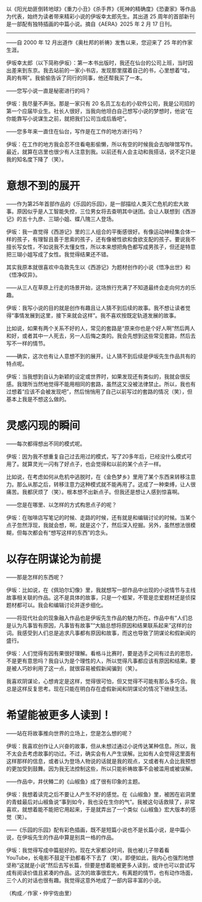 
以《阳光劫匪倒转地球》《重力小丑》《杀手界》《死神的精确度》《恐妻家》等作品为代表，始终为读者带来精彩小说的伊坂幸太郎先生。其出道 25 周年的首部新刊是一部配有独特插画的中篇小说。摘自《AERA》2025 年 2 月 17 日刊。

---

——自 2000 年 12 月出道作《奥杜邦的祈祷》发售以来，您迎来了 25 年的作家生涯。

伊坂幸太郎（以下简称伊坂）：第一本书出版时，我还在仙台的公司上班，当时因出差来到东京。我去站前的一家小书店，发现那里摆着自己的书，心里想着“哇，真的有啊”。我偷偷告诉了同行的同事，他还帮我买了一本。

——您写小说一直是秘密进行的吗？

伊坂：我尽量不声张。那是一家只有 20 名员工左右的小软件公司，我是公司招的第一个应届毕业生。社长人很好，当我向他坦白自己想写小说的梦想时，他说“在你能靠写小说谋生之前，就把我们公司当成后盾吧”。

——您多年来一直住在仙台，写作是在工作的地方进行吗？

伊坂：在工作的地方我会忍不住看电影偷懒，所以有空的时候我会去咖啡馆写作。最近，就算在店里也很少有人注意到我。以前还有人会主动和我搭话，说不定只是我的知名度下降了（笑）。

# 意想不到的展开

——作为第25年首部作品的《乐园的乐园》，是一部描绘人类灭亡危机的宏大故事。原因似乎是人工智能失控，三位男女将去查明其中谜团。会让人联想到《西游记》的五十九彦、三瑚小姐、蝶八隗三人登场。

伊坂：我一直觉得《西游记》里的三人组合的平衡感很好。有像运动神经集合体一样的孩子，有理智且善于思索的孩子，还有像被性欲和食欲支配的孩子。要说我不擅长写女性，不如说我不太懂女性，所以本来想把角色都写成男孩子，但还是特意把三瑚小姐写成了女性。我觉得结果还不错。

其实我原本就很喜欢中岛敦先生以《西游记》为题材创作的小说《悟净出世》和《悟净叹异》。

——从三人在草原上行走的场景开始，这场旅行充满了不知道最终会走向何方的乐趣。

伊坂：我写小说的目的就是创作有趣且让人猜不到后续的故事。我不想让读者觉得“事情发展到这里，接下来就会这样”。我不喜欢按既定轨道发展的故事。

比如说，如果有两个关系不好的人，常见的套路是“原来你也是个好人啊”然后两人和好，或者其中一人死去，另一人后悔之类的。我会先想到这些常见套路，然后去写不一样的情节。

——确实，这次也有让人意想不到的展开。让人猜不到后续是伊坂先生作品共有的特点呢。

伊坂：当我想到自认为新颖的设定或世界时，如果发现还有类似的，我就会很反感。我理所当然地觉得不能用相同的套路，虽然这又没被法律禁止。所以，我也有过想着“应该不会被发现吧”，然后悄悄用了自己以前写过的套路的情况（笑），但基本上我是不想这么做的。

# 灵感闪现的瞬间

——每次都得想出不同的模式呢。

伊坂：因为我不想重复自己过去用过的模式，写了20多年后，已经没什么模式可用了。就算灵光一闪有了好点子，也会觉得和以前的某个点子一样。

比如说，在考虑如何从危机中逃脱时，在《金色梦乡》里用了某个东西来转移注意力。那么从那之后，转移注意力这种模式就不能再用了。这成了一种束缚，让人很痛苦。我都厌烦了（笑）。根本想不出新点子。但我还是想让人感到惊喜啊。

——您是在哪里、以怎样的方式构思点子的呢？

伊坂：在咖啡店写笔记的时候、走路的时候，还有就是和编辑讨论的时候。当某个点子忽然浮现，我就会想，啊，就是这个了，然后深入挖掘。另外，虽然想法很模糊，但每次都会有“想写这样的东西”的念头。

# 以存在阴谋论为前提

——那是怎样的东西呢？

伊坂：比如说，在《佩珀尔幻像》里，我就想写一部作品中出现的小说情节与主线故事相关联的作品。这不是具体的故事，只是一个框架，不管是恋爱题材还是侦探题材都可以。我会和编辑讨论并逐步细化。

——将现代社会的现象融入作品也是伊坂先生作品的魅力所在。作品中有“人们总是认为凡事皆有原因，凡事皆有故事”“大脑总想将原因和结果联系起来”这样的台词。我感受到人们总是追求凡事都有原因和故事，而这也导致了阴谋论和假新闻的盛行。

伊坂：人们觉得有因有果很好理解。看格斗比赛时，要是选手之间有过去的恩怨，不是更有意思吗？我自认为是个理性的人，所以觉得凡事都应该有原因和结果。要是被人巧妙利用了这一点，就很容易被假新闻骗到（笑）。

我喜欢阴谋论，心想肯定是这样，觉得很可怕，但又觉得不可能有那么多巧合。我总是这样反复思考。现在只能在明白存在虚假新闻和阴谋论的情况下继续生活。

# 希望能被更多人读到！

——站在将故事推向世界的立场上，您是怎么想的呢？

伊坂：我喜欢创作让人兴奋的故事，但从未想过通过小说传达某种信息。所以，我不太会去考虑故事的功过。不过，确实会有人产生误解。比如有人会觉得这里面有这样那样的信息，或者认为登场人物说的话就是我的观点，又或者有人会比我预想的更加受到鼓舞。因为我无法控制这些，所以只能祈祷故事不会被滥用或被误解。

——作品中，井伏鳟二的《山椒鱼》成了很有印象的主题。

伊坂：我想着读完之后不要让人产生不好的感觉。在《山椒鱼》里，被困在岩洞里的青蛙最后对山椒鱼说“事到如今，我也没在生你的气”。我被这句话救赎了，非常喜欢，就想着能不能把它用起来，于是就弄出了一个类似《山椒鱼》宏大版本的感觉（笑）。

——《乐园的乐园》配有彩色插画，既不是短篇小说也不是长篇小说，是中篇小说，在伊坂先生的作品中算是别具一格的作品。

伊坂：我觉得写成中篇挺好的。现在大家都没时间，我也被儿子带着看 YouTube，长电影不鼓足干劲都看不下去了（笑）。即便如此，我内心也强烈地想坚称“这就是小说”然后去写长篇，但要是想着能被更多人读到，或许也可以尝试写成有阅读价值且紧凑的作品。这次的故事很宏大，有离题的情节，也有动作场面，三个人的对话也很有趣。我觉得这意外地成了一部内容丰富的小说。

（构成／作家・仲宇佐由里）